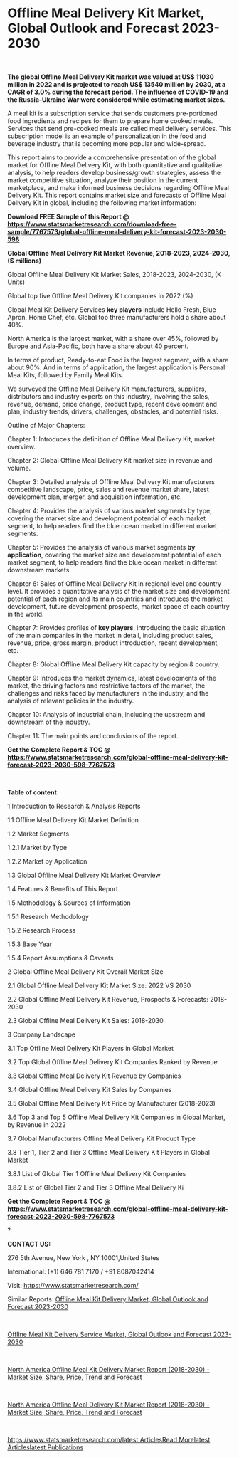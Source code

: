 <h1>Offline Meal Delivery Kit Market, Global Outlook and Forecast 2023-2030</h1><br/><p><strong>The global Offline Meal Delivery Kit market was valued at US$ 11030 million in 2022 and is projected to reach US$ 13540 million by 2030, at a <strong>CAGR</strong> of 3.0% during the forecast period. The influence of COVID-19 and the Russia-Ukraine War were considered while estimating market sizes.</strong></p>
 
 
 
 <p>A meal kit is a subscription service that sends customers pre-portioned food ingredients and recipes for them to prepare home cooked meals. Services that send pre-cooked meals are called meal delivery services. This subscription model is an example of personalization in the food and beverage industry that is becoming more popular and wide-spread.</p>
 
 
 
 <p>This report aims to provide a comprehensive presentation of the global market for Offline Meal Delivery Kit, with both quantitative and qualitative analysis, to help readers develop business/growth strategies, assess the market competitive situation, analyze their position in the current marketplace, and make informed business decisions regarding Offline Meal Delivery Kit. This report contains market size and forecasts of Offline Meal Delivery Kit in global, including the following market information:</p>
 
 
 
 <p><strong>Download FREE Sample of this Report @ <a href="https://www.statsmarketresearch.com/download-free-sample/7767573/global-offline-meal-delivery-kit-forecast-2023-2030-598">https://www.statsmarketresearch.com/download-free-sample/7767573/global-offline-meal-delivery-kit-forecast-2023-2030-598</a></strong></p>
 
 
 
 <p><strong>Global Offline Meal Delivery Kit Market Revenue, 2018-2023, 2024-2030, ($ millions)</strong></p>
 
 
 
 <p>Global Offline Meal Delivery Kit Market Sales, 2018-2023, 2024-2030, (K Units)</p>
 
 
 
 <p>Global top five Offline Meal Delivery Kit companies in 2022 (%)</p>
 
 
 
 <p>Global Meal Kit Delivery Services <strong>key players</strong> include Hello Fresh, Blue Apron, Home Chef, etc. Global top three manufacturers hold a share about 40%.</p>
 
 
 
 <p>North America is the largest market, with a share over 45%, followed by Europe and Asia-Pacific, both have a share about 40 percent.</p>
 
 
 
 <p>In terms of product, Ready-to-eat Food is the largest segment, with a share about 90%. And in terms of application, the largest application is Personal Meal Kits, followed by Family Meal Kits.</p>
 
 
 
 <p>We surveyed the Offline Meal Delivery Kit manufacturers, suppliers, distributors and industry experts on this industry, involving the sales, revenue, demand, price change, product type, recent development and plan, industry trends, drivers, challenges, obstacles, and potential risks.</p>
 
 
 
 <p>Outline of Major Chapters:</p>
 
 
 
 <p>Chapter 1: Introduces the definition of Offline Meal Delivery Kit, market overview.</p>
 
 
 
 <p>Chapter 2: Global Offline Meal Delivery Kit market size in revenue and volume.</p>
 
 
 
 <p>Chapter 3: Detailed analysis of Offline Meal Delivery Kit manufacturers competitive landscape, price, sales and revenue market share, latest development plan, merger, and acquisition information, etc.</p>
 
 
 
 <p>Chapter 4: Provides the analysis of various market segments by type, covering the market size and development potential of each market segment, to help readers find the blue ocean market in different market segments.</p>
 
 
 
 <p>Chapter 5: Provides the analysis of various market segments <strong>by application</strong>, covering the market size and development potential of each market segment, to help readers find the blue ocean market in different downstream markets.</p>
 
 
 
 <p>Chapter 6: Sales of Offline Meal Delivery Kit in regional level and country level. It provides a quantitative analysis of the market size and development potential of each region and its main countries and introduces the market development, future development prospects, market space of each country in the world.</p>
 
 
 
 <p>Chapter 7: Provides profiles of <strong>key players</strong>, introducing the basic situation of the main companies in the market in detail, including product sales, revenue, price, gross margin, product introduction, recent development, etc.</p>
 
 
 
 <p>Chapter 8: Global Offline Meal Delivery Kit capacity by region & country.</p>
 
 
 
 <p>Chapter 9: Introduces the market dynamics, latest developments of the market, the driving factors and restrictive factors of the market, the challenges and risks faced by manufacturers in the industry, and the analysis of relevant policies in the industry.</p>
 
 
 
 <p>Chapter 10: Analysis of industrial chain, including the upstream and downstream of the industry.</p>
 
 
 
 <p>Chapter 11: The main points and conclusions of the report.</p>
 
 
 
 <div><b>Get the Complete Report & TOC @ <a href="https://www.statsmarketresearch.com/global-offline-meal-delivery-kit-forecast-2023-2030-598-7767573">https://www.statsmarketresearch.com/global-offline-meal-delivery-kit-forecast-2023-2030-598-7767573</a></b></div>
 
 
 
 <p><br />
 
 <b>Table of content</b></p>
 
 
 
 <p>1 Introduction to Research & Analysis Reports<br />
 
 1.1 Offline Meal Delivery Kit Market Definition<br />
 
 1.2 Market Segments<br />
 
 1.2.1 Market by Type<br />
 
 1.2.2 Market by Application<br />
 
 1.3 Global Offline Meal Delivery Kit Market Overview<br />
 
 1.4 Features & Benefits of This Report<br />
 
 1.5 Methodology & Sources of Information<br />
 
 1.5.1 Research Methodology<br />
 
 1.5.2 Research Process<br />
 
 1.5.3 Base Year<br />
 
 1.5.4 Report Assumptions & Caveats<br />
 
 2 Global Offline Meal Delivery Kit Overall Market Size<br />
 
 2.1 Global Offline Meal Delivery Kit Market Size: 2022 VS 2030<br />
 
 2.2 Global Offline Meal Delivery Kit Revenue, Prospects & Forecasts: 2018-2030<br />
 
 2.3 Global Offline Meal Delivery Kit Sales: 2018-2030<br />
 
 3 Company Landscape<br />
 
 3.1 Top Offline Meal Delivery Kit Players in Global Market<br />
 
 3.2 Top Global Offline Meal Delivery Kit Companies Ranked by Revenue<br />
 
 3.3 Global Offline Meal Delivery Kit Revenue by Companies<br />
 
 3.4 Global Offline Meal Delivery Kit Sales by Companies<br />
 
 3.5 Global Offline Meal Delivery Kit Price by Manufacturer (2018-2023)<br />
 
 3.6 Top 3 and Top 5 Offline Meal Delivery Kit Companies in Global Market, by Revenue in 2022<br />
 
 3.7 Global Manufacturers Offline Meal Delivery Kit Product Type<br />
 
 3.8 Tier 1, Tier 2 and Tier 3 Offline Meal Delivery Kit Players in Global Market<br />
 
 3.8.1 List of Global Tier 1 Offline Meal Delivery Kit Companies<br />
 
 3.8.2 List of Global Tier 2 and Tier 3 Offline Meal Delivery Ki</p>
 
 
 
 <div><b>Get the Complete Report & TOC @ <a href="https://www.statsmarketresearch.com/global-offline-meal-delivery-kit-forecast-2023-2030-598-7767573">https://www.statsmarketresearch.com/global-offline-meal-delivery-kit-forecast-2023-2030-598-7767573</a></b></div>
 
 
 
 <p>? </p>
 
 
 
 <p><b>CONTACT US:</b><br />
 
 276 5th Avenue, New York , NY 10001,United States<br />
 
 International: (+1) 646 781 7170 / +91 8087042414<br />
 
 Visit: <a href="https://www.statsmarketresearch.com/">https://www.statsmarketresearch.com/</a><br />
 
 Similar Reports: <a href="https://www.statsmarketresearch.com/global-offline-meal-delivery-kit-forecast-2023-2030-598-7767573">Offline Meal Kit Delivery Market, Global Outlook and Forecast 2023-2030</a><br />
 
 <br />
 
 <a href="https://www.statsmarketresearch.com/global-offline-meal-delivery-kit-forecast-2023-2030-598-7767573">Offline Meal Kit Delivery Service Market, Global Outlook and Forecast 2023-2030</a><br />
 
 <br />
 
 <a href="https://www.statsmarketresearch.com/global-offline-meal-delivery-kit-forecast-2023-2030-598-7767573">North America Offline Meal Kit Delivery Market Report (2018-2030) - Market Size, Share, Price, Trend and Forecast</a><br />
 
 <br />
 
 <a href="https://www.statsmarketresearch.com/global-offline-meal-delivery-kit-forecast-2023-2030-598-7767573">North America Offline Meal Delivery Kit Market Report (2018-2030) - Market Size, Share, Price, Trend and Forecast</a><br />
 
 <br />
 
 <a href="https://gyeongbokgung.com">https://www.statsmarketresearch.com/</a><a href="https://hallyeomaritime.com">latest Articles</a><a href="https://jingwansa.com">Read More</a><a href="https://nguoiviet.jp/">latest Articles</a><a href="https://www.intelmarketresearch.com/">latest Publications</a></p>